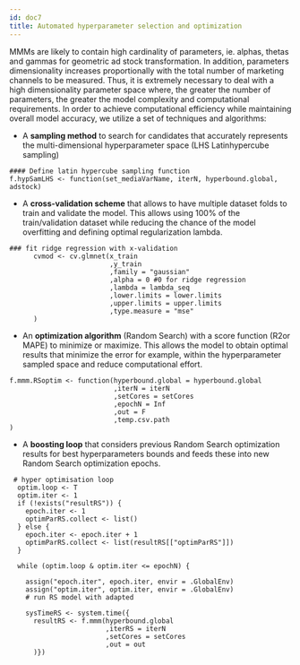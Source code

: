 ```yaml
---
id: doc7
title: Automated hyperparameter selection and optimization
---
```


MMMs are likely to contain high cardinality of parameters, ie. alphas, thetas
and gammas for geometric ad stock transformation. In addition, parameters
dimensionality increases proportionally with the total number of marketing
channels to be measured. Thus, it is extremely necessary to deal with a high
dimensionality parameter space where, the greater the number of parameters, the
greater the model complexity and computational requirements. In order to achieve
computational efficiency while maintaining overall model accuracy, we utilize a
set of techniques and algorithms:

- A **sampling method** to search for candidates that accurately represents the
  multi-dimensional hyperparameter space (LHS Latinhypercube sampling)

```
#### Define latin hypercube sampling function
f.hypSamLHS <- function(set_mediaVarName, iterN, hyperbound.global, adstock)

```

- A **cross-validation scheme** that allows to have multiple dataset folds to
  train and validate the model. This allows using 100% of the train/validation
  dataset while reducing the chance of the model overfitting and defining
  optimal regularization lambda.

```
### fit ridge regression with x-validation
      cvmod <- cv.glmnet(x_train
                         ,y_train
                         ,family = "gaussian"
                         ,alpha = 0 #0 for ridge regression
                         ,lambda = lambda_seq
                         ,lower.limits = lower.limits
                         ,upper.limits = upper.limits
                         ,type.measure = "mse"
      )

```

- An **optimization algorithm** (Random Search) with a score function (R2or
  MAPE) to minimize or maximize. This allows the model to obtain optimal results
  that minimize the error for example, within the hyperparameter sampled space
  and reduce computational effort.

```
f.mmm.RSoptim <- function(hyperbound.global = hyperbound.global
                          ,iterN = iterN
                          ,setCores = setCores
                          ,epochN = Inf
                          ,out = F
                          ,temp.csv.path
)
```

- A **boosting loop** that considers previous Random Search optimization results
  for best hyperparameters bounds and feeds these into new Random Search
  optimization epochs.

```
 # hyper optimisation loop
  optim.loop <- T
  optim.iter <- 1
  if (!exists("resultRS")) {
    epoch.iter <- 1
    optimParRS.collect <- list()
  } else {
    epoch.iter <- epoch.iter + 1
    optimParRS.collect <- list(resultRS[["optimParRS"]])
  }

  while (optim.loop & optim.iter <= epochN) {

    assign("epoch.iter", epoch.iter, envir = .GlobalEnv)
    assign("optim.iter", optim.iter, envir = .GlobalEnv)
    # run RS model with adapted

    sysTimeRS <- system.time({
      resultRS <- f.mmm(hyperbound.global
                        ,iterRS = iterN
                        ,setCores = setCores
                        ,out = out
      )})
```
